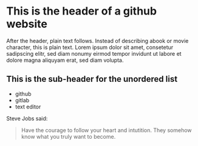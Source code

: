# This is the header of a github website
After the header, plain text follows. Instead of describing abook or movie character, this is plain text.
Lorem ipsum dolor sit amet, consetetur sadipscing elitr, sed diam nonumy eirmod tempor invidunt ut labore et dolore magna aliquyam erat, sed diam volupta.

## This is the sub-header for the unordered list
* github
* gitlab
* text editor

Steve Jobs said:

>Have the courage to follow your heart and intutition. They somehow know what you truly want to become.